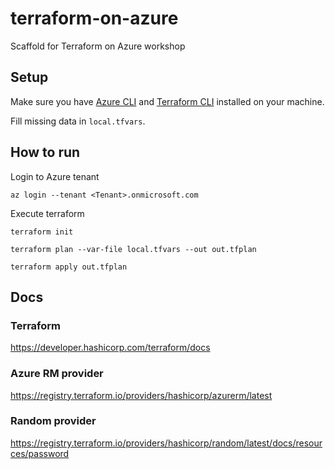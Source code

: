 # terraform-on-azure

Scaffold for Terraform on Azure workshop

## Setup

Make sure you have [Azure CLI](https://learn.microsoft.com/de-de/cli/azure/install-azure-cli) and [Terraform CLI](https://developer.hashicorp.com/terraform/downloads) installed on your machine.

Fill missing data in `local.tfvars`.

## How to run

Login to Azure tenant

```shell
az login --tenant <Tenant>.onmicrosoft.com
```

Execute terraform

```shell
terraform init

terraform plan --var-file local.tfvars --out out.tfplan

terraform apply out.tfplan
```

## Docs

### Terraform

<https://developer.hashicorp.com/terraform/docs>

### Azure RM provider

<https://registry.terraform.io/providers/hashicorp/azurerm/latest>

### Random provider

<https://registry.terraform.io/providers/hashicorp/random/latest/docs/resources/password>